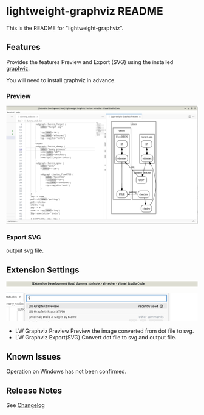 # lightweight-graphviz README

This is the README for "lightweight-graphviz".

## Features

Provides the features  Preview and Export (SVG) using the installed [graphviz](https://graphviz.org/).

You will need to install graphviz in advance.

### Preview
![preview](images/lwgraphviz_preview.png)

### Export SVG
output svg file.

## Extension Settings
![preview](images/lwgraphviz_command.png)

- LW Graphviz Preview
Preview the image converted from dot file to svg.
- LW Graphviz Export(SVG)
Convert dot file to svg and output file.

## Known Issues
Operation on Windows has not been confirmed.

## Release Notes

See [Changelog](CHANGELOG.md)